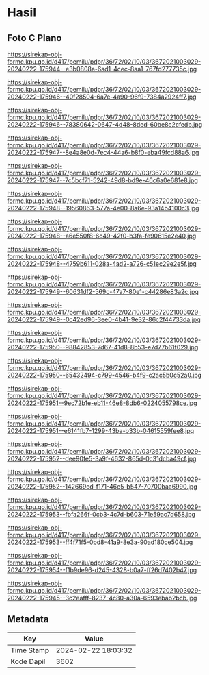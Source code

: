 # Hasil

## Foto C Plano

https://sirekap-obj-formc.kpu.go.id/d417/pemilu/pdpr/36/72/02/10/03/3672021003029-20240222-175944--e3b0808a-6ad1-4cec-8aa1-767fd277735c.jpg

https://sirekap-obj-formc.kpu.go.id/d417/pemilu/pdpr/36/72/02/10/03/3672021003029-20240222-175946--40f28504-6a7e-4a90-96f9-7384a2924ff7.jpg

https://sirekap-obj-formc.kpu.go.id/d417/pemilu/pdpr/36/72/02/10/03/3672021003029-20240222-175946--78380642-0647-4d48-8ded-60be8c2cfedb.jpg

https://sirekap-obj-formc.kpu.go.id/d417/pemilu/pdpr/36/72/02/10/03/3672021003029-20240222-175947--8e4a8e0d-7ec4-44a6-b8f0-eba49fcd88a6.jpg

https://sirekap-obj-formc.kpu.go.id/d417/pemilu/pdpr/36/72/02/10/03/3672021003029-20240222-175947--7c5bcf71-5242-49d8-bd9e-46c6a0e681e8.jpg

https://sirekap-obj-formc.kpu.go.id/d417/pemilu/pdpr/36/72/02/10/03/3672021003029-20240222-175948--19560863-577a-4e00-8a6e-93a14b4100c3.jpg

https://sirekap-obj-formc.kpu.go.id/d417/pemilu/pdpr/36/72/02/10/03/3672021003029-20240222-175948--a6e550f8-6c49-42f0-b3fa-fe90615e2e40.jpg

https://sirekap-obj-formc.kpu.go.id/d417/pemilu/pdpr/36/72/02/10/03/3672021003029-20240222-175948--4759b611-028a-4ad2-a726-c51ec29e2e5f.jpg

https://sirekap-obj-formc.kpu.go.id/d417/pemilu/pdpr/36/72/02/10/03/3672021003029-20240222-175949--60631df2-569c-47a7-80e1-c44286e83a2c.jpg

https://sirekap-obj-formc.kpu.go.id/d417/pemilu/pdpr/36/72/02/10/03/3672021003029-20240222-175949--0c42ed96-3ee0-4b41-9e32-86c2f44733da.jpg

https://sirekap-obj-formc.kpu.go.id/d417/pemilu/pdpr/36/72/02/10/03/3672021003029-20240222-175950--98842853-7d67-41d8-8b53-e7d77b61f029.jpg

https://sirekap-obj-formc.kpu.go.id/d417/pemilu/pdpr/36/72/02/10/03/3672021003029-20240222-175950--65432494-c799-4546-b4f9-c2ac5b0c52a0.jpg

https://sirekap-obj-formc.kpu.go.id/d417/pemilu/pdpr/36/72/02/10/03/3672021003029-20240222-175951--9ec72b1e-eb11-46e8-8db6-0224055798ce.jpg

https://sirekap-obj-formc.kpu.go.id/d417/pemilu/pdpr/36/72/02/10/03/3672021003029-20240222-175951--e6141fb7-1299-43ba-b33b-04615559fee8.jpg

https://sirekap-obj-formc.kpu.go.id/d417/pemilu/pdpr/36/72/02/10/03/3672021003029-20240222-175952--dee90fe5-3a9f-4632-865d-0c31dcba49cf.jpg

https://sirekap-obj-formc.kpu.go.id/d417/pemilu/pdpr/36/72/02/10/03/3672021003029-20240222-175952--142669ed-f171-46e5-b547-70700baa6990.jpg

https://sirekap-obj-formc.kpu.go.id/d417/pemilu/pdpr/36/72/02/10/03/3672021003029-20240222-175953--fbfa266f-0cb3-4c7d-b603-71e59ac7d658.jpg

https://sirekap-obj-formc.kpu.go.id/d417/pemilu/pdpr/36/72/02/10/03/3672021003029-20240222-175953--ff4f71f5-0bd8-41a9-8e3a-90ad180ce504.jpg

https://sirekap-obj-formc.kpu.go.id/d417/pemilu/pdpr/36/72/02/10/03/3672021003029-20240222-175954--f1b9de96-d245-4328-b0a7-ff26d7402b47.jpg

https://sirekap-obj-formc.kpu.go.id/d417/pemilu/pdpr/36/72/02/10/03/3672021003029-20240222-175945--3c2eafff-8237-4c80-a30a-6593ebab2bcb.jpg


## Metadata

| Key        | Value               |
| ---------- | ------------------- |
| Time Stamp | 2024-02-22 18:03:32 |
| Kode Dapil | 3602                |



